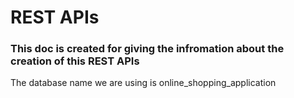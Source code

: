 # REST APIs

### This doc is created for giving the infromation about the creation of this REST APIs

The database name we are using is online_shopping_application
